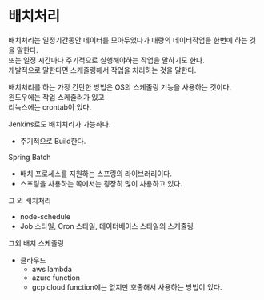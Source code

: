# 배치처리


배치처리는 일정기간동안 데이터를 모아두었다가 대량의 데이터작업을 한번에 하는 것을 말한다.  
또는 일정 시간마다 주기적으로 실행해야하는 작업을 말하기도 한다.  
개발적으로 말한다면 스케줄링해서 작업을 처리하는 것을 말한다.  

배치처리를 하는 가장 간단한 방법은 OS의 스케줄링 기능을 사용하는 것이다.  
윈도우에는 작업 스케줄러가 있고  
리눅스에는 crontab이 있다.  

Jenkins로도 배치처리가 가능하다.
- 주기적으로 Build한다.  

Spring Batch
- 배치 프로세스를 지원하는 스프링의 라이브러리이다.
- 스프링을 사용하는 쪽에서는 굉장히 많이 사용하고 있다. 

그 외 배치처리
- node-schedule
- Job 스타일, Cron 스타일, 데이터베이스 스타일의 스케줄링

그외 배치 스케줄링
- 클라우드
  - aws lambda
  - azure function
  - gcp cloud function에는 없지만 호출해서 사용하는 방법이 있다.

